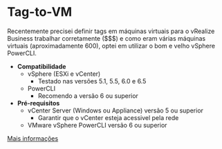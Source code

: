 # Tag-to-VM

Recentemente precisei definir tags em máquinas virtuais para o vRealize Business trabalhar corretamente ($$$) e como eram várias máquinas virtuais (aproximadamente 600), optei em utilizar o bom e velho vSphere PowerCLI.

 - **Compatibilidade**
	 - vSphere (ESXi e vCenter)
		 - Testado nas versões 5.1, 5.5, 6.0 e 6.5
	 - PowerCLI
		 - Recomendo a versão 6 ou superior
 - **Pré-requisitos**
	 - vCenter Server (Windows ou Appliance) versão 5 ou superior
		 - Garantir que o vCenter esteja acessivel pela rede
	 - VMware vSphere PowerCLI versão 6 ou superior

[Mais informações](http://solutions4crowds.com.br/gerenciando-tags-do-vcenter-com-powercli)
